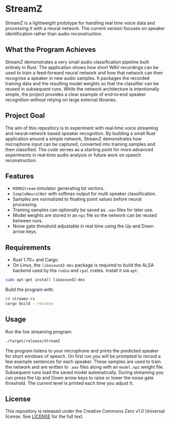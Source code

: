 # StreamZ

StreamZ is a lightweight prototype for handling real time voice data and processing it with a neural network.  The current version focuses on speaker identification rather than audio reconstruction.

## What the Program Achieves

StreamZ demonstrates a very small audio classification pipeline built entirely in
Rust. The application shows how short WAV recordings can be used to train a
feed‑forward neural network and how that network can then recognise a speaker in
new audio samples. It packages the recorded training data and the resulting
model weights so that the classifier can be reused in subsequent runs. While the
network architecture is intentionally simple, the project provides a clear
example of end‑to‑end speaker recognition without relying on large external
libraries.

## Project Goal

The aim of this repository is to experiment with real‑time voice streaming and
neural‑network based speaker recognition.  By building a small Rust
application around a simple network, StreamZ demonstrates how microphone input
can be captured, converted into training samples and then classified.  The code
serves as a starting point for more advanced experiments in real‑time audio
analysis or future work on speech reconstruction.

## Features

- `MIMOStream` simulator generating bit vectors.
- `SimpleNeuralNet` with softmax output for multi speaker classification.
- Samples are normalized to floating point values before neural processing.
- Training samples can optionally be saved as `.wav` files for later use.
- Model weights are stored in an `npz` file so the network can be reused between runs.
- Noise gate threshold adjustable in real time using the Up and Down arrow keys.

## Requirements

- Rust 1.70+ and Cargo.
- On Linux, the `libasound2-dev` package is required to build the ALSA backend
  used by the `rodio` and `cpal` crates. Install it via `apt`:

```bash
sudo apt-get install libasound2-dev
```

Build the program with:

```bash
cd streamz-rs
cargo build --release
```

## Usage

Run the live streaming program:

```bash
./target/release/StreamZ
```

The program listens to your microphone and prints the predicted speaker for short
windows of speech.  On first run you will be prompted to record a few example
sentences for each speaker.  These samples are used to train the network and are
written to `.wav` files along with an `model.npz` weight file.  Subsequent runs
load the saved model automatically.
During streaming you can press the Up and Down arrow keys to raise or lower the
noise gate threshold. The current level is printed each time you adjust it.

## License

This repository is released under the Creative Commons Zero v1.0 Universal license. See [LICENSE](LICENSE) for the full text.
